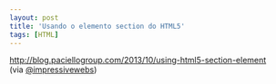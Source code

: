 ```yaml
---
layout: post
title: 'Usando o elemento section do HTML5'
tags: [HTML]
---
```


<http://blog.paciellogroup.com/2013/10/using-html5-section-element><br>
(via [@impressivewebs](https://twitter.com/impressivewebs/status/400702386513412096))
